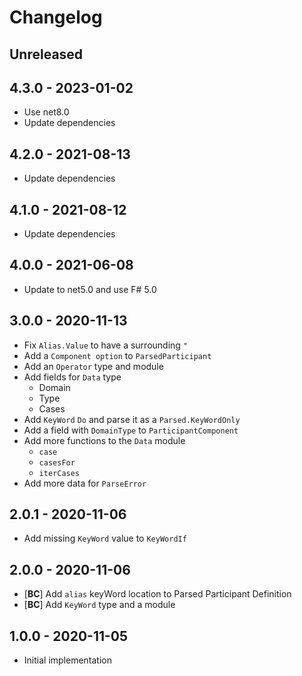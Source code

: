 # Changelog

<!-- There is always Unreleased section on the top. Subsections (Add, Changed, Fix, Removed) should be Add as needed. -->
## Unreleased

## 4.3.0 - 2023-01-02
- Use net8.0
- Update dependencies

## 4.2.0 - 2021-08-13
- Update dependencies

## 4.1.0 - 2021-08-12
- Update dependencies

## 4.0.0 - 2021-06-08
- Update to net5.0 and use F# 5.0

## 3.0.0 - 2020-11-13
- Fix `Alias.Value` to have a surrounding `"`
- Add a `Component option` to `ParsedParticipant`
- Add an `Operator` type and module
- Add fields for `Data` type
    - Domain
    - Type
    - Cases
- Add `KeyWord` `Do` and parse it as a `Parsed.KeyWordOnly`
- Add a field with `DomainType` to `ParticipantComponent`
- Add more functions to the `Data` module
    - `case`
    - `casesFor`
    - `iterCases`
- Add more data for `ParseError`

## 2.0.1 - 2020-11-06
- Add missing `KeyWord` value to `KeyWordIf`

## 2.0.0 - 2020-11-06
- [**BC**] Add `alias` keyWord location to Parsed Participant Definition
- [**BC**] Add `KeyWord` type and a module

## 1.0.0 - 2020-11-05
- Initial implementation
